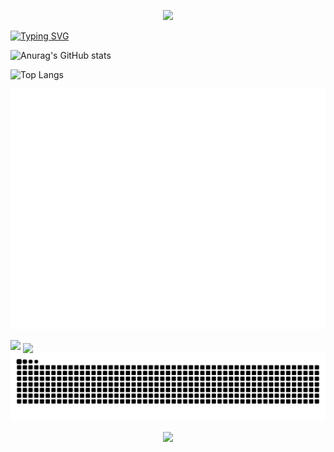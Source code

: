 <p align="center">
<img src="https://capsule-render.vercel.app/api?type=waving&color=timeGradient&height=300&&section=header&text=SCUPIANS2022&fontSize=90&fontAlign=50&fontAlignY=30&desc=TIRAMISUQIAO!&descAlign=50&descSize=30&descAlignY=60&animation=twinkling" />
</p>

[![Typing SVG](https://readme-typing-svg.demolab.com?font=Fira+Code&weight=500&pause=1000&color=5D17F7&background=FFFFFF00&center=true%C2%A0%E7%9C%9F&vCenter=false%C2%A0%E5%81%87&repeat=true%C2%A0%E7%9C%9F&random=false%C2%A0%E5%81%87&width=435&lines=MY+NAME+IS+JUNQIAO+WANG;Welcome+To+My+SECRETDOOR)](https://git.io/typing-svg)

![Anurag's GitHub stats](https://github-readme-stats.vercel.app/api?username=TiramisuQiao)

![Top Langs]([https://github-readme-stats.vercel.app/api/top-langs/?username=TiramisuQiao](https://github-readme-stats.vercel.app/api/top-langs/?username=TiramisuQiao&layout=compact&hide=jupyter%20notebook))

![Metrics](/github-metrics.svg)


<img width="800" src="https://github-readme-activity-graph.vercel.app/graph?username=TiramisuQiao&theme=github-compact&hide_border=true&area=true" />

<img align="center" src="https://skillicons.dev/icons?i=anaconda,c,cpp,git,github,gmail,ai,linux,md,powershell,pycharm,py,pytorch,ubuntu,vscode&theme=light" />

<picture>
  <source media="(prefers-color-scheme: dark)" srcset="https://raw.githubusercontent.com/TiramisuQiao/TiramisuQiao/refs/heads/output/github-contribution-grid-snake-dark.svg">
  <source media="(prefers-color-scheme: light)" srcset="https://raw.githubusercontent.com/TiramisuQiao/TiramisuQiao/output/github-contribution-grid-snake.svg">
  <img alt="github contribution grid snake animation" src="https://raw.githubusercontent.com/TiramisuQiao/TiramisuQiao/output/github-contribution-grid-snake.svg">
</picture>

<p align="center">
<img src="https://capsule-render.vercel.app/api?type=waving&color=timeGradient&height=300&&section=footer&text=LGTM&fontSize=90&fontAlign=50&fontAlignY=70&desc=BYE&descAlign=50&descSize=30&descAlignY=40&animation=twinkling" />
</p>












<!---
gamefreshman/gamefreshman is a ✨ special ✨ repository because its `README.md` (this file) appears on your GitHub profile.
You can click the Preview link to take a look at your changes.
--->
